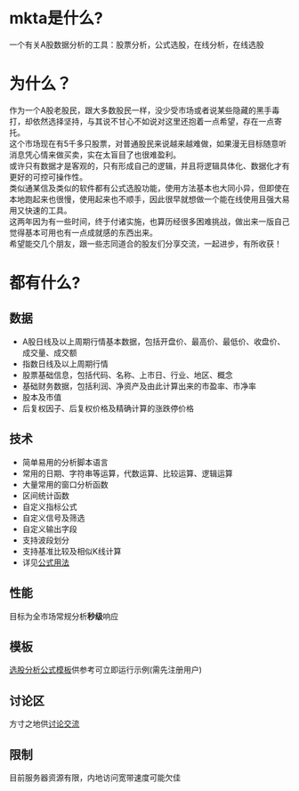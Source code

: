 # mkta是什么?
一个有关A股数据分析的工具：股票分析，公式选股，在线分析，在线选股
# 为什么？
作为一个A股老股民，跟大多数股民一样，没少受市场或者说某些隐藏的黑手毒打，却依然选择坚持，与其说不甘心不如说对这里还抱着一点希望，存在一点寄托。  
这个市场现在有5千多只股票，对普通股民来说越来越难做，如果漫无目标随意听消息凭心情来做买卖，实在太盲目了也很难盈利。  
或许只有数据才是客观的，只有形成自己的逻辑，并且将逻辑具体化、数据化才有更好的可控可操作性。  
类似通某信及类似的软件都有公式选股功能，使用方法基本也大同小异，但即使在本地跑起来也很慢，使用起来也不顺手，因此很早就想做一个能在线使用且强大易用又快速的工具。  
这两年因为有一些时间，终于付诸实施，也算历经很多困难挑战，做出来一版自己觉得基本可用也有一点成就感的东西出来。  
希望能交几个朋友，跟一些志同道合的股友们分享交流，一起进步，有所收获！
# 都有什么?
## 数据
- A股日线及以上周期行情基本数据，包括开盘价、最高价、最低价、收盘价、成交量、成交额
- 指数日线及以上周期行情
- 股票基础信息，包括代码、名称、上市日、行业、地区、概念
- 基础财务数据，包括利润、净资产及由此计算出来的市盈率、市净率
- 股本及市值
- 后复权因子、后复权价格及精确计算的涨跌停价格
## 技术
- 简单易用的分析脚本语言
- 常用的日期、字符串等运算，代数运算、比较运算、逻辑运算
- 大量常用的窗口分析函数
- 区间统计函数
- 自定义指标公式
- 自定义信号及筛选
- 自定义输出字段
- 支持波段划分
- 支持基准比较及相似K线计算
- 详见[公式用法](https://mkta.site/ref_doc/)
## 性能
目标为全市场常规分析**秒级**响应
## 模板
[选股分析公式模板](https://mkta.site/stockformula/)供参考可立即运行示例(需先注册用户)
## 讨论区
方寸之地供[讨论交流](https://mkta.site/community/)
## 限制
目前服务器资源有限，内地访问宽带速度可能欠佳
